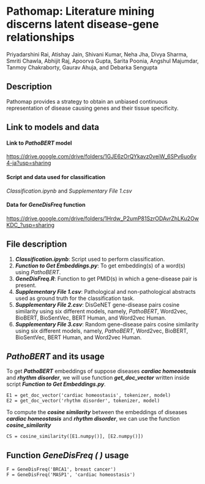 # Pathomap: Literature mining discerns latent disease-gene relationships

Priyadarshini Rai, Atishay Jain, Shivani Kumar, Neha Jha, Divya Sharma, Smriti Chawla, Abhijit Raj, Apoorva Gupta, Sarita Poonia, Angshul Majumdar, Tanmoy Chakraborty, Gaurav Ahuja, and Debarka Sengupta

## Description

Pathomap provides a strategy to obtain an unbiased continuous representation of disease causing genes and their tissue specificity.

## Link to models and data

#### Link to *PathoBERT* model

https://drive.google.com/drive/folders/1GJE6zOrQYkavz0veiW_6SPv6uo6v4-ja?usp=sharing

#### Script and data used for classification

*Classification.ipynb* and *Supplementary File 1.csv*

#### Data for *GeneDisFreq* function

https://drive.google.com/drive/folders/1Hrdw_P2umP81SzrODAvrZhLKu2OwKDC_?usp=sharing

## File description

1. ***Classification.ipynb***: Script used to perform classification.
2. ***Function to Get Embeddings.py***: To get embedding(s) of a word(s) using *PathoBERT*.
3. ***GeneDisFreq.R***: Function to get PMID(s) in which a gene-disease pair is present.
4. ***Supplementary File 1.csv***: Pathological and non-pathological abstracts used as ground truth for the classification task.
5. ***Supplementary File 2.csv***: DisGeNET gene-disease pairs cosine similarity using six different models, namely, *PathoBERT*, Word2vec, BioBERT, BioSentVec, BERT Human, and Word2vec Human.
6. ***Supplementary File 3.csv***: Random gene-disease pairs cosine similarity using six different models, namely, *PathoBERT*, Word2vec, BioBERT, BioSentVec, BERT Human, and Word2vec Human.

## *PathoBERT* and its usage

To get ***PathoBERT*** embeddings of suppose diseases ***cardiac homeostasis*** and ***rhythm disorder***, we will use function ***get_doc_vector*** written inside script ***Function to Get Embeddings.py***.

```
E1 = get_doc_vector('cardiac homeostasis', tokenizer, model)
E2 = get_doc_vector('rhythm disorder', tokenizer, model)
```
To compute the ***cosine similarity*** between the embeddings of diseases ***cardiac homeostasis*** and ***rhythm disorder***, we can use the function ***cosine_similarity***

```
CS = cosine_similarity([E1.numpy()], [E2.numpy()])
```
## Function *GeneDisFreq ( )* usage

```
F = GeneDisFreq('BRCA1', breast cancer')
F = GeneDisFreq('MASP1', 'cardiac homeostasis')
```

